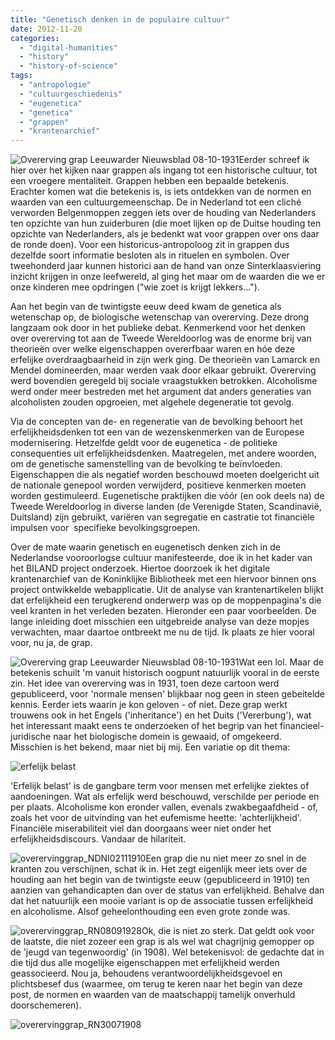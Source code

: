 ```yaml
---
title: "Genetisch denken in de populaire cultuur"
date: 2012-11-20
categories: 
  - "digital-humanities"
  - "history"
  - "history-of-science"
tags: 
  - "antropologie"
  - "cultuurgeschiedenis"
  - "eugenetica"
  - "genetica"
  - "grappen"
  - "krantenarchief"
---
```


![](http://pimhuijnen.com/wp-content/uploads/2012/11/overervinggrap_ln08101931-e1353446750897.jpg "Overerving grap Leeuwarder Nieuwsblad 08-10-1931")Eerder schreef ik hier over het kijken naar grappen als ingang tot een historische cultuur, tot een vroegere mentaliteit. Grappen hebben een bepaalde betekenis. Erachter komen wat die betekenis is, is iets ontdekken van de normen en waarden van een cultuurgemeenschap. De in Nederland tot een cliché verworden Belgenmoppen zeggen iets over de houding van Nederlanders ten opzichte van hun zuiderburen (die moet lijken op de Duitse houding ten opzichte van Nederlanders, als je bedenkt wat voor grappen over ons daar de ronde doen). Voor een historicus-antropoloog zit in grappen dus dezelfde soort informatie besloten als in rituelen en symbolen. Over tweehonderd jaar kunnen historici aan de hand van onze Sinterklaasviering inzicht krijgen in onze leefwereld, al ging het maar om de waarden die we er onze kinderen mee opdringen ("wie zoet is krijgt lekkers...").

Aan het begin van de twintigste eeuw deed kwam de genetica als wetenschap op, de biologische wetenschap van overerving. Deze drong langzaam ook door in het publieke debat. Kenmerkend voor het denken over overerving tot aan de Tweede Wereldoorlog was de enorme brij van theorieën over welke eigenschappen overerfbaar waren en hóe deze erfelijke overdraagbaarheid in zijn werk ging. De theorieën van Lamarck en Mendel domineerden, maar werden vaak door elkaar gebruikt. Overerving werd bovendien geregeld bij sociale vraagstukken betrokken. Alcoholisme werd onder meer bestreden met het argument dat anders generaties van alcoholisten zouden opgroeien, met algehele degeneratie tot gevolg.

<!--more-->Via de concepten van de- en regeneratie van de bevolking behoort het erfelijkheidsdenken tot een van de wezenskenmerken van de Europese modernisering. Hetzelfde geldt voor de eugenetica - de politieke consequenties uit erfelijkheidsdenken. Maatregelen, met andere woorden, om de genetische samenstelling van de bevolking te beïnvloeden. Eigenschappen die als negatief worden beschouwd moeten doelgericht uit de nationale genepool worden verwijderd, positieve kenmerken moeten worden gestimuleerd. Eugenetische praktijken die vóór (en ook deels na) de Tweede Wereldoorlog in diverse landen (de Verenigde Staten, Scandinavië, Duitsland) zijn gebruikt, variëren van segregatie en castratie tot financiële impulsen voor  specifieke bevolkingsgroepen.

Over de mate waarin genetisch en eugenetisch denken zich in de Nederlandse vooroorlogse cultuur manifesteerde, doe ik in het kader van het BILAND project onderzoek. Hiertoe doorzoek ik het digitale krantenarchief van de Koninklijke Bibliotheek met een hiervoor binnen ons project ontwikkelde webapplicatie. Uit de analyse van krantenartikelen blijkt dat erfelijkheid een terugkerend onderwerp was op de moppenpagina's die veel kranten in het verleden bezaten. Hieronder een paar voorbeelden. De lange inleiding doet misschien een uitgebreide analyse van deze mopjes verwachten, maar daartoe ontbreekt me nu de tijd. Ik plaats ze hier vooral voor, nu ja, de grap.

![](http://pimhuijnen.com/wp-content/uploads/2012/11/overervinggrap_ln08101931.jpg "Overerving grap Leeuwarder Nieuwsblad 08-10-1931")Wat een lol. Maar de betekenis schuilt 'm vanuit historisch oogpunt natuurlijk vooral in de eerste zin. Het idee van overerving was in 1931, toen deze cartoon werd gepubliceerd, voor 'normale mensen' blijkbaar nog geen in steen gebeitelde kennis. Eerder iets waarin je kon geloven - of niet. Deze grap werkt trouwens ook in het Engels ('inheritance') en het Duits ('Vererbung'), wat het interessant maakt eens te onderzoeken of het begrip van het financieel-juridische naar het biologische domein is gewaaid, of omgekeerd. Misschien is het bekend, maar niet bij mij. Een variatie op dit thema:

![erfelijk belast](http://pimhuijnen.com/wp-content/uploads/2012/11/erfelijk-belast.jpg)

'Erfelijk belast' is de gangbare term voor mensen met erfelijke ziektes of aandoeningen. Wat als erfelijk werd beschouwd, verschilde per periode en per plaats. Alcoholisme kon eronder vallen, evenals zwakbegaafdheid - of, zoals het voor de uitvinding van het eufemisme heette: 'achterlijkheid'. Financiële miserabiliteit viel dan doorgaans weer niet onder het erfelijkheidsdiscours. Vandaar de hilariteit.

![](http://pimhuijnen.com/wp-content/uploads/2012/11/overervinggrap_ndni02111910.jpg "overervinggrap_NDNI02111910")Een grap die nu niet meer zo snel in de kranten zou verschijnen, schat ik in. Het zegt eigenlijk meer iets over de houding aan het begin van de twintigste eeuw (gepubliceerd in 1910) ten aanzien van gehandicapten dan over de status van erfelijkheid. Behalve dan dat het natuurlijk een mooie variant is op de associatie tussen erfelijkheid en alcoholisme. Alsof geheelonthouding een even grote zonde was.

![](http://pimhuijnen.com/wp-content/uploads/2012/11/overervinggrap_rn08091928.jpg "overervinggrap_RN08091928")Ok, die is niet zo sterk. Dat geldt ook voor de laatste, die niet zozeer een grap is als wel wat chagrijnig gemopper op de 'jeugd van tegenwoordig' (in 1908). Wel betekenisvol: de gedachte dat in die tijd dus alle mogelijke eigenschappen met erfelijkheid werden geassocieerd. Nou ja, behoudens verantwoordelijkheidsgevoel en plichtsbesef dus (waarmee, om terug te keren naar het begin van deze post, de normen en waarden van de maatschappij tamelijk onverhuld doorschemeren).

![](http://pimhuijnen.com/wp-content/uploads/2012/11/overervinggrap_rn30071908.jpg "overervinggrap_RN30071908")
